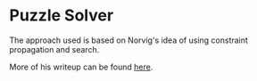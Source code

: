 <h1> Puzzle Solver </h1>
The approach used is based on Norvig's idea of using constraint propagation and search. 

More of his writeup can be found <a href="http://norvig.com/sudoku.html">here</a>.
